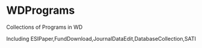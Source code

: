 # WDPrograms
Collections of Programs in WD

Including ESIPaper,FundDownload,JournalDataEdit,DatabaseCollection,SATI
